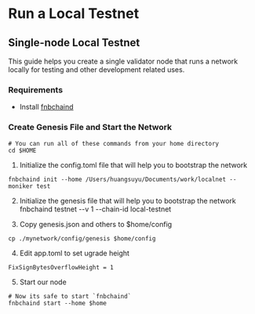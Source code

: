 # Run a Local Testnet

## Single-node Local Testnet

This guide helps you create a single validator node that runs a network locally for testing and other development related uses.

### Requirements
* Install [fnbchaind](./install.md)

### Create Genesis File and Start the Network
```
# You can run all of these commands from your home directory
cd $HOME
```

1.  Initialize the config.toml file that will help you to bootstrap the network
```
fnbchaind init --home /Users/huangsuyu/Documents/work/localnet --moniker test
```
2.  Initialize the genesis file that will help you to bootstrap the network
fnbchaind testnet --v 1 --chain-id local-testnet

3. Copy genesis.json and others to $home/config
```
cp ./mynetwork/config/genesis $home/config
```
4. Edit app.toml to set ugrade height
```
FixSignBytesOverflowHeight = 1
```
5. Start our node
```
# Now its safe to start `fnbchaind`
fnbchaind start --home $home
```
